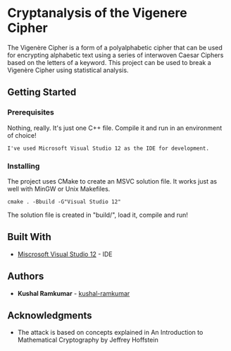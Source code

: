 # Cryptanalysis of the Vigenere Cipher

The Vigenère Cipher is a form of a polyalphabetic cipher that can be used for encrypting alphabetic text using a series of interwoven Caesar Ciphers based on the letters of a keyword. This project can be used to break a Vigenère Cipher using statistical analysis.

## Getting Started

### Prerequisites

Nothing, really. It's just one C++ file. Compile it and run in an environment of choice!

```
I've used Microsoft Visual Studio 12 as the IDE for development.
```

### Installing

The project uses CMake to create an MSVC solution file. It works just as well with MinGW or Unix Makefiles.

```
cmake . -Bbuild -G"Visual Studio 12"
```

The solution file is created in "build/", load it, compile and run!

## Built With

* [Miscrosoft Visual Studio 12](https://www.visualstudio.com/) - IDE


## Authors

* **Kushal Ramkumar** - [kushal-ramkumar](https://github.com/kushal-ramkumar)

## Acknowledgments

* The attack is based on concepts explained in An Introduction to Mathematical Cryptography by Jeffrey Hoffstein
